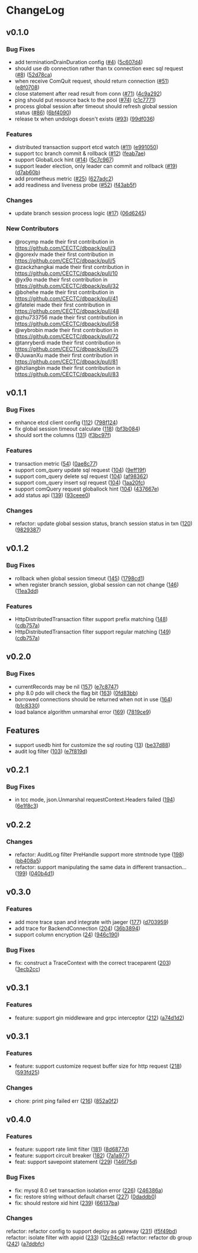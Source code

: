 # ChangeLog

## v0.1.0

### Bug Fixes

* add terminationDrainDuration config ([#4](https://github.com/cectc/dbpack/issues/4)) ([5c607d4](https://github.com/cectc/dbpack/commit/5c607d48d1149218cff3988dcb00d83da571a561))
* should use db connection rather than tx connection exec sql request ([#8](https://github.com/cectc/dbpack/pull/8)) ([52d78ca](https://github.com/cectc/dbpack/commit/52d78cab0bc414d92a5c59230f2827c8332c2bde))
* when receive ComQuit request, should return connection ([#51](https://github.com/cectc/dbpack/pull/51)) ([e8f0708](https://github.com/cectc/dbpack/commit/e8f07086ccf76a7112f00512e3ed3f6e94aff410))
* close statement after read result from conn ([#71](https://github.com/cectc/dbpack/pull/71)) ([4c9a292](https://github.com/cectc/dbpack/commit/4c9a29271d73df0ff8daf92c3faebf1540b0cf01))
* ping should put resource back to the pool ([#74](https://github.com/cectc/dbpack/pull/74)) ([c1c7771](https://github.com/cectc/dbpack/commit/c1c77710398ad58d7d3809ad66312550b0931236))
* process global session after timeout should refresh global session status ([#86](https://github.com/cectc/dbpack/pull/86)) ([6bf4090](https://github.com/cectc/dbpack/commit/6bf4090fbe897c60c229ac172fdb0c14720066ee))
* release tx when undologs doesn't exists ([#93](https://github.com/cectc/dbpack/pull/93)) ([99df036](https://github.com/cectc/dbpack/commit/99df0361ca1cf7876daa66151cf6bb462d0fd3bb))

### Features

* distributed transaction support etcd watch ([#11](https://github.com/cectc/dbpack/pull/11)) ([e991050](https://github.com/cectc/dbpack/commit/e9910501e32d23741f99f5fe9ece1077ba1b348c))
* support tcc branch commit & rollback ([#12](https://github.com/cectc/dbpack/issues/12)) ([feab7ae](https://github.com/cectc/dbpack/commit/feab7aefe819bf3217363994c67515b887f8adb9))
* support GlobalLock hint ([#14](https://github.com/cectc/dbpack/issues/14)) ([5c7c967](https://github.com/cectc/dbpack/commit/5c7c96797539943ed75495d1cfa92f6094ff548e))
* support leader election, only leader can commit and rollback ([#19](https://github.com/cectc/dbpack/pull/19)) ([d7ab60b](https://github.com/cectc/dbpack/commit/d7ab60b6ed5547f1bc9a6c426e1fb9ee21d6f4f3))
* add prometheus metric ([#25](https://github.com/cectc/dbpack/issues/25)) ([627adc2](https://github.com/cectc/dbpack/commit/627adc2ced9da499e6b658f718b23417e7df9903))
* add readiness and liveness probe ([#52](https://github.com/cectc/dbpack/issues/52)) ([f43ab5f](https://github.com/cectc/dbpack/commit/f43ab5f4ed6eafaf950a73e241c536849a16e4f9))

### Changes

* update branch session process logic ([#17](https://github.com/cectc/dbpack/pull/17)) ([06d6245](https://github.com/cectc/dbpack/commit/06d624511c65a379e73dae91c2be4fb3785b9bf0))

### New Contributors
* @rocymp made their first contribution in https://github.com/CECTC/dbpack/pull/3
* @gorexlv made their first contribution in https://github.com/CECTC/dbpack/pull/5
* @zackzhangkai made their first contribution in https://github.com/CECTC/dbpack/pull/10
* @yx9o made their first contribution in https://github.com/CECTC/dbpack/pull/32
* @bohehe made their first contribution in https://github.com/CECTC/dbpack/pull/41
* @fatelei made their first contribution in https://github.com/CECTC/dbpack/pull/48
* @zhu733756 made their first contribution in https://github.com/CECTC/dbpack/pull/58
* @wybrobin made their first contribution in https://github.com/CECTC/dbpack/pull/72
* @tanryberdi made their first contribution in https://github.com/CECTC/dbpack/pull/75
* @JuwanXu made their first contribution in https://github.com/CECTC/dbpack/pull/81
* @hzliangbin made their first contribution in https://github.com/CECTC/dbpack/pull/83

## v0.1.1

### Bug Fixes

* enhance etcd client config ([112](https://github.com/CECTC/dbpack/pull/112])) ([798f124](https://github.com/cectc/dbpack/commit/798f124a6b33a4f83a734ac9a971ff8760dcffbf))
* fix global session timeout calculate ([118](https://github.com/CECTC/dbpack/pull/118)) ([bf3b084](https://github.com/cectc/dbpack/commit/bf3b08418485347da83af5c061a59839c1bace9e))
* should sort the columns ([131](https://github.com/CECTC/dbpack/pull/131)) ([f3bc97f](https://github.com/cectc/dbpack/commit/f3bc97fe095c2eaeda0f6d1eb0dabb22a9fc7020))

### Features

* transaction metric ([54](https://github.com/CECTC/dbpack/issues/54)) ([0ae8c77](https://github.com/cectc/dbpack/commit/0ae8c774106b58f5dbbfa045d4a8591fb913c929))
* support com_query update sql request ([104](https://github.com/CECTC/dbpack/issues/104)) ([9eff19f](https://github.com/cectc/dbpack/commit/9eff19fd1e40f6a63722e7e61f84218718c3b956))
* support com_query delete sql request ([104](https://github.com/CECTC/dbpack/issues/104)) ([af98362](https://github.com/cectc/dbpack/commit/af983621f0e6249bacc5a7bf6852d884a302c09e))
* support com_query insert sql request ([104](https://github.com/CECTC/dbpack/issues/104)) ([1aa20fc](https://github.com/cectc/dbpack/commit/1aa20fcb5853f144ad5044649af9112fdb540b69))
* support comQuery request globallock hint ([104](https://github.com/CECTC/dbpack/issues/104)) ([437667e](https://github.com/cectc/dbpack/commit/437667e46b70e4d3ddd91d574495d3a478812204))
* add status api ([139](https://github.com/CECTC/dbpack/pull/139)) ([93ceee0](https://github.com/cectc/dbpack/commit/93ceee08d46420b422f5490c4b6e8f2120805370))

### Changes

* refactor: update global session status, branch session status in txn ([120](https://github.com/CECTC/dbpack/pull/120)) ([9829387](https://github.com/cectc/dbpack/commit/9829387cd519551e9d8c16f1c373712c20a41e6e))

## v0.1.2

### Bug Fixes

* rollback when global session timeout ([145](https://github.com/CECTC/dbpack/pull/145])) ([1798cd1](https://github.com/cectc/dbpack/commit/1798cd1070d7b44e8ad69de70cc71c8f749d5034))
* when register branch session, global session can not change ([146](https://github.com/CECTC/dbpack/issues/146])) ([11ea3dd](https://github.com/cectc/dbpack/commit/11ea3dd1a0e1b40bb195c843b667378816236177))

### Features

* HttpDistributedTransaction filter support prefix matching ([148](https://github.com/CECTC/dbpack/pull/148])) ([cdb757a](https://github.com/cectc/dbpack/commit/cdb757ad70ccd3dc5f07fa7ff22a2c523adc0e6a))
* HttpDistributedTransaction filter support regular matching ([149](https://github.com/CECTC/dbpack/pull/149])) ([cdb757a](https://github.com/cectc/dbpack/commit/cdb757ad70ccd3dc5f07fa7ff22a2c523adc0e6a))

## v0.2.0

### Bug Fixes

* currentRecords may be nil ([157](https://github.com/CECTC/dbpack/pull/157)) ([e7c8747](https://github.com/CECTC/dbpack/commit/e7c8747747144241e9841c56b3fd88e60fc01516))
* php 8.0 pdo will check the flag bit ([163](https://github.com/CECTC/dbpack/pull/163)) ([0fd83bb](https://github.com/CECTC/dbpack/commit/0fd83bb963701efe8a35f1dbafb7b499e055c233))
* borrowed connections should be returned when not in use ([164](https://github.com/CECTC/dbpack/pull/164)) ([b1c8330](https://github.com/CECTC/dbpack/commit/b1c8330af05e2f10c2bbe5c6584f7d1f98ef0945))
* load balance algorithm unmarshal error ([169](https://github.com/CECTC/dbpack/pull/169)) ([7819ce9](https://github.com/CECTC/dbpack/commit/7819ce95250a989104c4994b004b01a7e8801dee))

## Features

* support usedb hint for customize the sql routing ([13](https://github.com/CECTC/dbpack/issues/13)) ([be37d88](https://github.com/CECTC/dbpack/commit/be37d88f356e807d90fe57ffe17296752f65b7d5))
* audit log filter ([103](https://github.com/CECTC/dbpack/issues/103)) ([e7f819d](https://github.com/CECTC/dbpack/commit/e7f819da076b7534dbc56d90dea3cd6c147eb64d))

## v0.2.1

### Bug Fixes

* in tcc mode, json.Unmarshal requestContext.Headers failed ([194](https://github.com/CECTC/dbpack/issues/194)) ([6e1f8c3](https://github.com/CECTC/dbpack/commit/6e1f8c3b7a9b558e72ed84807cfb0364e1fc89c0))

## v0.2.2

### Changes

* refactor: AuditLog filter PreHandle support more stmtnode type ([198](https://github.com/CECTC/dbpack/pull/198)) ([bb408a5](https://github.com/CECTC/dbpack/commit/bb408a5f7f1f22e5c5a5927e24b0f0316e0b6e12))
* refactor: support manipulating the same data in different transaction… ([199](https://github.com/CECTC/dbpack/issues/199)) ([040b4d1](https://github.com/CECTC/dbpack/commit/040b4d14968ab96c5933fc6dad5968668c151e45))

## v0.3.0

### Features
* add more trace span and integrate with jaeger ([177](https://github.com/CECTC/dbpack/pull/177)) ([d703959](https://github.com/CECTC/dbpack/commit/d70395948677b41759e795be60eb93fcb5dc7f74))
* add trace for BackendConnection ([204](https://github.com/CECTC/dbpack/pull/204)) ([36b3894](https://github.com/CECTC/dbpack/commit/36b38940539e8d14a8550bd1d08695591cd9c491))
* support column encryption ([24](https://github.com/CECTC/dbpack/issues/24)) ([946c190](https://github.com/CECTC/dbpack/commit/946c19013c4030f31fb2afecae7772c8546a5a01))

### Bug Fixes

* fix: construct a TraceContext with the correct traceparent ([203](https://github.com/CECTC/dbpack/pull/203)) ([3ecb2cc](https://github.com/CECTC/dbpack/commit/3ecb2cc3dfcf164f68c0cadd2ea6fe73ed49ceff))

## v0.3.1

### Features

* feature: support gin middleware and grpc interceptor ([212](https://github.com/CECTC/dbpack/issues/212)) ([a74d1d2](https://github.com/CECTC/dbpack/commit/a74d1d201457bc394bdbf0364cb25657fca3e0e2))

## v0.3.1

### Features

* feature: support customize request buffer size for http request ([218](https://github.com/CECTC/dbpack/issues/218)) ([593fd25](https://github.com/CECTC/dbpack/commit/593fd25981a28ce9c83ec49a6a1556e9961d49fe))

### Changes

* chore: print ping failed err ([216](https://github.com/CECTC/dbpack/pull/216)) ([852a0f2](https://github.com/CECTC/dbpack/commit/852a0f21f76a270c4d5e8eba60e7c155f0f8edaa))

## v0.4.0

### Features

* feature: support rate limit filter ([181](https://github.com/CECTC/dbpack/issues/181)) ([8d6877d](https://github.com/CECTC/dbpack/commit/8d6877deef23b8b5f2e793ccf18acfeb120311d5))
* feature: support circuit breaker ([182](https://github.com/CECTC/dbpack/issues/182)) ([7a1a977](https://github.com/CECTC/dbpack/commit/7a1a9779f0f60006df16d2fcde91e2f93bc455cf))
* feat: support savepoint statement ([229](https://github.com/CECTC/dbpack/issues/229)) ([146f75d](https://github.com/CECTC/dbpack/commit/146f75d4b1d9bb64b61f806d6e9e34bb2e09caac))

### Bug Fixes

* fix: mysql 8.0 set transaction isolation error ([226](https://github.com/CECTC/dbpack/pull/226)) ([246386a](https://github.com/CECTC/dbpack/commit/246386aa01810cbe33ca0216b5eb53ee474cb10e))
* fix: restore string without default charset ([227](https://github.com/CECTC/dbpack/pull/227)) ([0daddb0](https://github.com/CECTC/dbpack/commit/0daddb0f6cbe619d63d5ff867d1653c55c390a9c))
* fix: should restore xid hint ([239](https://github.com/CECTC/dbpack/pull/239)) ([66137ba](https://github.com/CECTC/dbpack/commit/66137ba7574fd211bb4102811fd4ee5ea57f8b33))

### Changes

refactor: refactor config to support deploy as gateway ([231](https://github.com/CECTC/dbpack/pull/231)) ([f5f49bd](https://github.com/CECTC/dbpack/commit/f5f49bd810403aec6102337174e5f5bbb615ae20))
refactor: isolate filter with appid ([233](https://github.com/CECTC/dbpack/pull/233)) ([12c94c4](https://github.com/CECTC/dbpack/commit/12c94c41919cabd4ad7168ee6917bf6d03fdf8f4))
refactor: refactor db group ([242](https://github.com/CECTC/dbpack/pull/239)) ([a7ddbfc](https://github.com/CECTC/dbpack/commit/a7ddbfce74cb4071b98b6b63894468492454ccf3))
